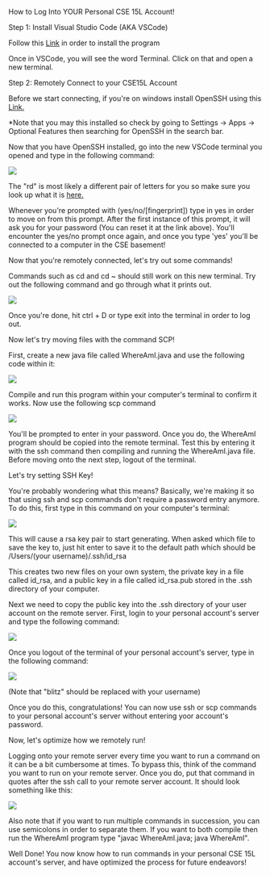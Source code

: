 How to Log Into YOUR Personal CSE 15L Account!

Step 1: Install Visual Studio Code (AKA VSCode)

 Follow this [Link](https://code.visualstudio.com/) in order to install the program

Once in VSCode, you will see the word Terminal. Click on that and open a new terminal.


Step 2: Remotely Connect to your CSE15L Account

Before we start connecting, if you're on windows install OpenSSH using this [Link.](https://learn.microsoft.com/en-us/windows-server/administration/openssh/openssh_install_firstuse?tabs=gui) 

*Note that you may this installed so check by going to Settings -> Apps -> Optional Features then searching for OpenSSH in the search bar.

Now that you have OpenSSH installed, go into the new VSCode terminal you opened and type in the following command:

![](https://aquazap.github.io/cse15l-lab-reports/lab-report-2-week-1-screenshot-1.png)

The "rd" is most likely a different pair of letters for you so make sure you look up what it is [here.](https://sdacs.ucsd.edu/~icc/index.php)

Whenever you're prompted with (yes/no/[fingerprint]) type in yes in order to move on from this prompt. After the first instance of this prompt, it will ask you for your password (You can reset it at the link above). You'll encounter the yes/no prompt once again, and once you type 'yes' you'll be connected to a computer in the CSE basement!


Now that you're remotely connected, let's try out some commands!

Commands such as cd and cd ~ should still work on this new terminal. Try out the following command and go through what it prints out.

![](https://aquazap.github.io/cse15l-lab-reports/lab-report-2-week-1-screenshot-2.png)

Once you're done, hit ctrl + D or type exit into the terminal in order to log out.


Now let's try moving files with the command SCP!

First, create a new java file called WhereAmI.java and use the following code within it:

![](https://aquazap.github.io/cse15l-lab-reports/lab-report-2-week-1-screenshot-3.png)

Compile and run this program within your computer's terminal to confirm it works. Now use the following scp command

![](https://aquazap.github.io/cse15l-lab-reports/lab-report-2-week-1-screenshot-4.png)

You'll be prompted to enter in your password. Once you do, the WhereAmI program should be copied into the remote terminal. Test this by entering it with the ssh command then compiling and running the WhereAmI.java file. Before moving onto the next step, logout of the terminal.


Let's try setting SSH Key!

You're probably wondering what this means? Basically, we're making it so that using ssh and scp commands don't require a password entry anymore. To do this, first type in this command on your computer's terminal:

![](https://aquazap.github.io/cse15l-lab-reports/lab-report-2-week-1-screenshot-5.png)

This will cause a rsa key pair to start generating. When asked which file to save the key to, just hit enter to save it to the default path which should be /Users/(your username)/.ssh/id_rsa

This creates two new files on your own system, the private key in a file called id_rsa, and a public key in a file called id_rsa.pub stored in the .ssh directory of your computer. 

Next we need to copy the public key into the .ssh directory of your user account on the remote server. First, login to your personal account's server and type the following command:

![](https://aquazap.github.io/cse15l-lab-reports/lab-report-2-week-1-screenshot-6.png)

Once you logout of the terminal of your personal account's server, type in the following command:

![](https://aquazap.github.io/cse15l-lab-reports/lab-report-2-week-1-screenshot-7.png)

(Note that "blitz" should be replaced with your username)

Once you do this, congratulations! You can now use ssh or scp commands to your personal account's server without entering yoor account's password.


Now, let's optimize how we remotely run!

Logging onto your remote server every time you want to run a command on it can be a bit cumbersome at times. To bypass this, think of the command you want to run on your remote server. Once you do, put that command in quotes after the ssh call to your remote server account. It should look something like this:

![](https://aquazap.github.io/cse15l-lab-reports/lab-report-2-week-1-screenshot-8.png)

Also note that if you want to run multiple commands in succession, you can use semicolons in order to separate them. If you want to both compile then run the WhereAmI program type "javac WhereAmI.java; java WhereAmI".

Well Done! You now know how to run commands in your personal CSE 15L account's server, and have optimized the process for future endeavors!


